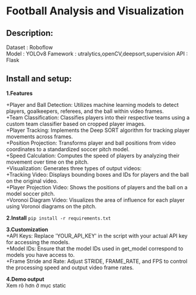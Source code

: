 # Football Analysis and Visualization
## Description:  
Dataset : Roboflow  
Model : YOLOv8
Famework : utralytics,openCV,deepsort,supervision
API : Flask

## Install and setup:  
**1.Features**    

+Player and Ball Detection: Utilizes machine learning models to detect players, goalkeepers, referees, and the ball within video frames.  
+Team Classification: Classifies players into their respective teams using a custom team classifier based on cropped player images.  
+Player Tracking: Implements the Deep SORT algorithm for tracking player movements across frames.  
+Position Projection: Transforms player and ball positions from video coordinates to a standardized soccer pitch model.  
+Speed Calculation: Computes the speed of players by analyzing their movement over time on the pitch.  
+Visualization: Generates three types of output videos:  
+Tracking Video: Displays bounding boxes and IDs for players and the ball on the original video.  
+Player Projection Video: Shows the positions of players and the ball on a model soccer pitch.  
+Voronoi Diagram Video: Visualizes the area of influence for each player using Voronoi diagrams on the pitch.  

**2.Install** 
```pip install -r requirements.txt```  

**3.Customization**  
+API Keys: Replace 'YOUR_API_KEY' in the script with your actual API key for accessing the models.  
+Model IDs: Ensure that the model IDs used in get_model correspond to models you have access to.  
+Frame Stride and Rate: Adjust STRIDE, FRAME_RATE, and FPS to control the processing speed and output video frame rates.  

**4.Demo output**   
Xem rõ hơn ở mục static






